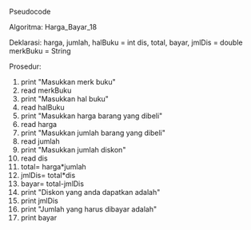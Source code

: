 Pseudocode

Algoritma: Harga_Bayar_18

Deklarasi:
harga, jumlah, halBuku = int
dis, total, bayar, jmlDis = double
merkBuku = String

Prosedur:
1. print "Masukkan merk buku"
2. read merkBuku
3. print "Masukkan hal buku"
4. read halBuku
5. print "Masukkan harga barang yang dibeli"
6. read harga
7. print "Masukkan jumlah barang yang dibeli"
8. read jumlah
9. print "Masukkan jumlah diskon"
10. read dis
11. total= harga*jumlah
12. jmlDis= total*dis
13. bayar= total-jmlDis
14. print "Diskon yang anda dapatkan adalah"
15. print jmlDis
16. print "Jumlah yang harus dibayar adalah"
17. print bayar


